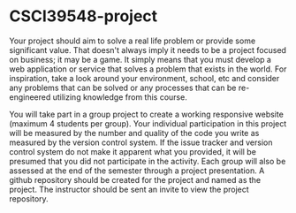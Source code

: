 # CSCI39548-project

Your project should aim to solve a real life problem or provide some significant value. That doesn't always imply it needs to be a project focused on business; it may be a game. It simply means that you must develop a web application or service that solves a problem that exists in the world. For inspiration, take a look around your environment, school, etc and consider any problems that can be solved or any processes that can be re-engineered utilizing knowledge from this course.

You will take part in a group project to create a working responsive website (maximum 4 students per group). Your individual participation in this project will be measured by the number and quality of the code you write as measured by the version control system. If the issue tracker and version control system do not make it apparent what you provided, it will be presumed that you did not participate in the activity. Each group will also be assessed at the end of the semester through a project
presentation. A github repository should be created for the project and named as the project. The instructor should be sent an invite to view the project repository.
